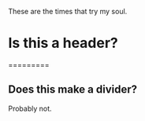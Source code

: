 These are the times that try my soul. 
# Is this a header?
=========
## Does this make a divider?
Probably not. 